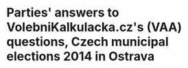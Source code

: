 # Parties' answers to VolebniKalkulacka.cz's (VAA) questions, Czech municipal elections 2014 in Ostrava